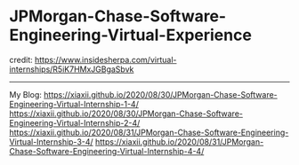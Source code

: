 # JPMorgan-Chase-Software-Engineering-Virtual-Experience
credit: https://www.insidesherpa.com/virtual-internships/R5iK7HMxJGBgaSbvk

---
My Blog:
https://xiaxii.github.io/2020/08/30/JPMorgan-Chase-Software-Engineering-Virtual-Internship-1-4/
https://xiaxii.github.io/2020/08/30/JPMorgan-Chase-Software-Engineering-Virtual-Internship-2-4/
https://xiaxii.github.io/2020/08/31/JPMorgan-Chase-Software-Engineering-Virtual-Internship-3-4/
https://xiaxii.github.io/2020/08/31/JPMorgan-Chase-Software-Engineering-Virtual-Internship-4-4/





